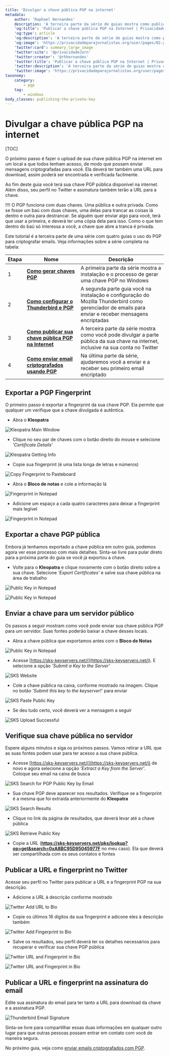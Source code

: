 ```yaml
---
title: 'Divulgar a chave pública PGP na internet'
metadata:
    author: 'Raphael Hernandes'
    description: 'A terceira parte da série de guias mostra como publicar a chave pública PGP na internet, inclusive no Twitter'
    'og:title': 'Publicar a chave pública PGP na Internet | Privacidade para Jornalistas'
    'og:type': article
    'og:description': 'A terceira parte da série de guias mostra como publicar a chave pública PGP na internet, inclusive no Twitter'
    'og:image': 'https://privacidadeparajornalistas.org/user/pages/02.guias/05.divulgar-chave-publica-PGP/twatter-add-sks-url.png'
    'twitter:card': summary_large_image
    'twitter:site': '@privacidadeJorn'
    'twitter:creator': '@rhhernandes'
    'twitter:title': 'Publicar a chave pública PGP na Internet | Privacidade para Jornalistas'
    'twitter:description': 'A terceira parte da série de guias mostra como publicar a chave pública PGP na internet, inclusive no Twitter'
    'twitter:image': 'https://privacidadeparajornalistas.org/user/pages/02.guias/05.divulgar-chave-publica-PGP/twatter-add-sks-url.png'
taxonomy:
    category:
        - pgp
    tag:
        - windows
body_classes: publishing-the-private-key
---
```


# Divulgar a chave pública PGP na internet

[TOC]

O próximo passo é fazer o upload de sua chave pública PGP na internet em um local a que todos tenham acesso, de modo que possam enviar mensagens criptografadas para você. Ela deverá ter também uma URL para download, assim poderá ser encontrada e verificada facilmente.

Ao fim deste guia você terá sua chave PGP pública disponível na internet. Além disso, seu perfil no Twitter e assinatura também terão a URL para a chave.

!!!! O PGP funciona com duas chaves. Uma pública e outra privada. Como se fosse um baú com duas chaves, uma delas para trancar as coisas lá dentro e outra para destrancar. Se alguém quer enviar algo para você, terá que usar a primeira, e deverá ter uma cópia dela para isso. Como o que tem dentro do baú só interessa a você, a chave que abre a tranca é privada.

Este tutorial é a terceira parte de uma série com quatro guias o uso do PGP para criptografar emails. Veja informações sobre a série completa na tabela:

| Etapa | Nome | Descrição |
| ---- | --------------- | ----------- |
| 1 | [**Como gerar chaves PGP**](../criar-chaves-pgp-windows) | A primeira parte da série mostra a instalação e o processo de gerar uma chave PGP no Windows |
| 2 | [**Como configurar o Thunderbird e PGP**](../configurar-thunderbird-pgp) |  A segunda parte guia você na instalação e configuração do Mozilla Thunderbird como gerenciador de emails para enviar e receber mensagens encriptadas |
| 3 | [**Como publicar sua chave pública PGP na Internet**](../divulgar-chave-publica-PGP) | A terceira parte da série mostra como você pode divulgar a parte pública da sua chave na internet, inclusive na sua conta  no Twitter |
| 4 | [**Como enviar email criptografados usando PGP**](../enviar-emails-criptografados-com-PGP) | Na última parte da série, ajudaremos você a enviar e a receber seu primeiro email encriptado |

## Exportar a PGP Fingerprint

O primeiro passo é exportar a fingerprint da sua chave PGP. Ela permite que qualquer um verifique que a chave divulgada é autêntica.

* Abra o **Kleopatra**

![Kleopatra Main Window](kleopatra-main-window.png?lightbox=1024&cropResize=600,600)

* Clique no seu par de chaves com o botão direito do mouse e selecione _'Certificate Details'_

![Kleopatra Getting Info](kleopatra-getting-info.png?lightbox=1024&cropResize=600,600)

* Copie sua fingerprint (é uma lista longa de letras e números)

![Copy Fingerprint to Pasteboard](kleopatra-copy-fingerprint.png?lightbox=1024&cropResize=600,600)

* Abra o **Bloco de notas** e cole a informação lá

![Fingerprint in Notepad](notepad-copy-paste-fingerprint-no-spaces.png?lightbox=1024&cropResize=600,600)

* Adicione um espaço a cada quatro caracteres para deixar a fingerprint mais legível

![Fingerprint in Notepad](notepad-copy-paste-fingerprint.png?lightbox=1024&cropResize=600,600)

## Exportar a chave PGP pública 

Embora já tenhamos exportado a chave pública em outro guia, podemos agora ver esse processo com mais detalhes. Sinta-se livre para pular direto para a próxima parte do guia se você já exportou a chave.

* Volte para o **Kleopatra** e clique novamente com o botão direito sobre a sua chave. Selecione _'Export Certificates'_ e salve sua chave pública na área de trabalho 

![Public Key in Notepad](kleopatra-export-public-key-1.png?lightbox=1024&cropResize=600,600)

![Public Key in Notepad](kleopatra-export-public-key-2.png?lightbox=1024&cropResize=600,600)

## Enviar a chave para um servidor público

Os passos a seguir mostram como você pode enviar sua chave pública PGP para um servidor. Suas fontes poderão baixar a chave desses locais.

* Abra a chave pública que exportamos antes com o **Bloco de Notas**

![Public Key in Notepad](kleopatra-export-public-key-3.png?lightbox=1024&cropResize=600,600)

* Acesse [https://sks-keyservers.net/i](https://sks-keyservers.net/i). E selecione a opção _'Submit a Key to the Server'_

![SKS Website](sks-upload-public-key-1.png?lightbox=1024&cropResize=600,600)

* Cole a chave pública na caixa, conforme mostrado na imagem. Clique no botão  _'Submit this key to the keyserver!'_ para enviar

![SKS Paste Public Key](sks-upload-public-key-2.png?lightbox=1024&cropResize=600,600)

* Se deu tudo certo, você deverá ver a mensagem a seguir

![SKS Upload Successful](sks-upload-public-key-3.png?lightbox=1024&cropResize=600,600)

## Verifique sua chave pública no servidor

Espere alguns minutos e siga os próximos passos. Vamos retirar a URL que as suas fontes podem usar para ter acesso a sua chave pública.

* Acesse [https://sks-keyservers.net/i](https://sks-keyservers.net/i) de novo e agora selecione a opção _'Extract a Key from the Server'_. Coloque seu email na caixa de busca

![SKS Search for PGP Public Key by Email](sks-verify-public-key-1.png?lightbox=1024&cropResize=600,600)

* Sua chave PGP deve aparecer nos resultados. Verifique se a fingerprint é a mesma que foi extraída anteriormente do **Kleopatra**

![SKS Search Results](sks-verify-public-key-2.png?lightbox=1024&cropResize=600,600)

* Clique no link da página de resultados, que deverá levar até a chave pública

![SKS Retrieve Public Key](sks-verify-public-key-3.png?lightbox=1024&cropResize=600,600)

* Copie a URL (**https://sks-keyservers.net/pks/lookup?op=get&search=0xA8BC95D95045977F** no meu caso). Ela que deverá ser compartilhada com os seus contatos e fontes

## Publicar a URL e fingerprint no Twitter

Acesse seu perfil no Twitter para publicar a URL e a fingerprint PGP na sua descrição.

* Adicione a URL à descrição conforme mostrado

![Twitter Add URL to Bio](twatter-add-sks-url.png?lightbox=1024&cropResize=600,600)

* Copie os últimos 16 dígitos da sua fingerprint e adicone eles à descrição também

![Twitter Add Fingerprint to Bio](twatter-add-fingerprint.png?lightbox=1024&cropResize=600,600)

* Salve os resultados, seu perfil deverá ter os detalhes necessários para recuperar e verificar sua chave PGP pública

![Twitter URL and Fingerprint in Bio](twatter-finished-result.png?lightbox=1024&cropResize=600,600)

![Twitter URL and Fingerprint in Bio](twatter-published-profile.png?lightbox=1024&cropResize=600,600)

## Publicar a URL e fingerprint na assinatura do email

Edite sua assinatura do email para ter tanto a URL para download da chave e a assinatura PGP.

![Thunderbird Email Signature](thunderbird-signature.png?lightbox=1024&cropResize=600,600)

Sinta-se livre para compartilhar essas duas informações em qualquer outro lugar para que outras pessoas possam entrar em contato com você de maneira segura.

No próximo guia, veja como [enviar emails criptografados com PGP](../enviar-emails-criptografados-com-PGP).